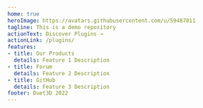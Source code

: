 ```yaml
---
home: true
heroImage: https://avatars.githubusercontent.com/u/59487011
tagline: This is a demo repository
actionText: Discover Plugins →
actionLink: /plugins/
features:
- title: Our Products
  details: Feature 1 Description
- title: Forum
  details: Feature 2 Description
- title: GitHub
  details: Feature 3 Description
footer: Duet3D 2022
---
```

